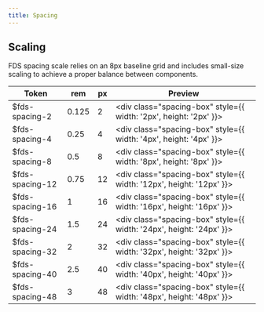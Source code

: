 ```yaml
---
title: Spacing
---
```


## Scaling

FDS spacing scale relies on an 8px baseline grid and includes small-size scaling to achieve a proper balance between components.

| Token                                    | rem   | px | Preview                                                                   |
|------------------------------------------|-------|----|---------------------------------------------------------------------------|
| <div class="token">$fds-spacing-2</div>  | 0.125 | 2  | <div class="spacing-box" style={{ width: '2px', height: '2px' }}></div>   |
| <div class="token">$fds-spacing-4</div>  | 0.25  | 4  | <div class="spacing-box" style={{ width: '4px', height: '4px' }}></div>   |
| <div class="token">$fds-spacing-8</div>  | 0.5   | 8  | <div class="spacing-box" style={{ width: '8px', height: '8px' }}></div>   |
| <div class="token">$fds-spacing-12</div> | 0.75  | 12 | <div class="spacing-box" style={{ width: '12px', height: '12px' }}></div> |
| <div class="token">$fds-spacing-16</div> | 1     | 16 | <div class="spacing-box" style={{ width: '16px', height: '16px' }}></div> |
| <div class="token">$fds-spacing-24</div> | 1.5   | 24 | <div class="spacing-box" style={{ width: '24px', height: '24px' }}></div> |
| <div class="token">$fds-spacing-32</div> | 2     | 32 | <div class="spacing-box" style={{ width: '32px', height: '32px' }}></div> |
| <div class="token">$fds-spacing-40</div> | 2.5   | 40 | <div class="spacing-box" style={{ width: '40px', height: '40px' }}></div> |
| <div class="token">$fds-spacing-48</div> | 3     | 48 | <div class="spacing-box" style={{ width: '48px', height: '48px' }}></div> |